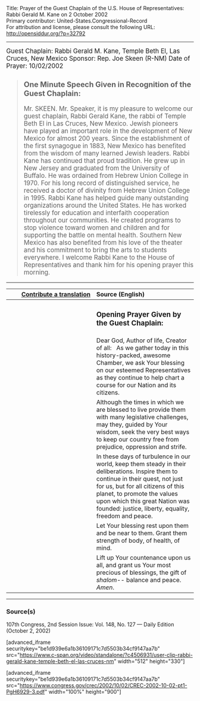 <html>
<head></head>
<body>
Title: Prayer of the Guest Chaplain of the U.S. House of Representatives: Rabbi Gerald M. Kane on 2 October 2002<br />
Primary contributor: United-States.Congressional-Record<br />
For attribution and license, please consult the following URL: <a href="http://opensiddur.org/?p=32792">http://opensiddur.org/?p=32792</a>
<p />
<hr />

<div class="english" style="font-size:1.2em;">
Guest Chaplain: Rabbi Gerald M. Kane, Temple Beth El, Las Cruces, New Mexico
Sponsor: Rep. Joe Skeen (R-NM)
Date of Prayer: 10/02/2002

<!-- -->
<blockquote>
<h3>One Minute Speech Given in Recognition of the Guest Chaplain:</h3>
Mr. SKEEN. Mr. Speaker, it is my pleasure to welcome our guest chaplain, Rabbi Gerald Kane, the rabbi of Temple Beth El in Las Cruces, New Mexico. Jewish pioneers have played an important role in the development of New Mexico for almost 200 years. Since the establishment of the first synagogue in 1883, New Mexico has benefited from the wisdom of many learned Jewish leaders. Rabbi Kane has continued that proud tradition. He grew up in New Jersey and graduated from the University of Buffalo. He was ordained from Hebrew Union College in 1970. For his long record of distinguished service, he received a doctor of divinity from Hebrew Union College in 1995. Rabbi Kane has helped guide many outstanding organizations around the United States. He has worked tirelessly for education and interfaith cooperation throughout our communities. He created programs to stop violence toward women and children and for supporting the battle on mental health. Southern New Mexico has also benefited from his love of the theater and his commitment to bring the arts to students everywhere. I welcome Rabbi Kane to the House of Representatives and thank him for his opening prayer this morning.
</blockquote>
</div>

<hr />

<table style="margin-left: auto;margin-right: auto;" class="draggable">
<thead><tr><th id="x" style="text-align: right;"><a href="/contributing/upload/">Contribute a translation</a></th><th style="text-align: left;">Source (English)</th></tr></thead>
<tbody>
<tr><td style="vertical-align:top;" width="46%">
<div class="liturgy"><span lang="he">

</span></div></td>
 
<td style="vertical-align:top;" width="53%">
<div class="english">
<h3>Opening Prayer Given by the Guest Chaplain:</h3>
</div></td></tr>

<tr><td style="vertical-align:top;" width="46%">
<div class="liturgy"><span lang="he">

</span></div></td>
 
<td style="vertical-align:top;" width="53%">
<div class="english">
Dear God, 
Author of life, 
Creator of all:
&nbsp;
As we gather today 
in this history-packed, awesome Chamber, 
we ask Your blessing on our esteemed Representatives 
as they continue to help chart a course 
for our Nation and its citizens.
</div></td></tr>


<tr><td style="vertical-align:top;">
<div class="liturgy"><span lang="he">

</span></div></td>
 
<td style="vertical-align:top;">
<div class="english">
Although the times in which we are blessed to live 
provide them with many legislative challenges, 
may they, guided by Your wisdom, 
seek the very best ways 
to keep our country free from 
prejudice, 
oppression 
and strife.
</div></td></tr>


<tr><td style="vertical-align:top;">
<div class="liturgy"><span lang="he">

</span></div></td>
 
<td style="vertical-align:top;">
<div class="english">
In these days of turbulence in our world, 
keep them steady in their deliberations. 
Inspire them to continue in their quest, 
not just for us, 
but for all citizens of this planet, 
to promote the values upon which this great Nation was founded: 
justice, 
liberty, 
equality, 
freedom 
and peace.
</div></td></tr>


<tr><td style="vertical-align:top;">
<div class="liturgy"><span lang="he">

</span></div></td>
 
<td style="vertical-align:top;">
<div class="english">
Let Your blessing rest upon them 
and be near to them. 
Grant them strength 
of body, 
of health, 
of mind.
</div></td></tr>


<tr><td style="vertical-align:top;">
<div class="liturgy"><span lang="he">

</span></div></td>
 
<td style="vertical-align:top;">
<div class="english">
Lift up Your countenance upon us all, 
and grant us Your most precious of blessings, 
the gift of <em>shalom</em>--
balance 
and peace. 
<em>Amen</em>.
</div></td></tr>
</tbody></table>

<hr />

<h3>Source(s)</h3>

107th Congress, 2nd Session
Issue: Vol. 148, No. 127 — Daily Edition (October 2, 2002)

[advanced_iframe securitykey="be1d939e6a1b36109171c7d5503b34cf9147aa7b" src="https://www.c-span.org/video/standalone/?c4506931/user-clip-rabbi-gerald-kane-temple-beth-el-las-cruces-nm" width="512" height="330"]

[advanced_iframe securitykey="be1d939e6a1b36109171c7d5503b34cf9147aa7b" src="https://www.congress.gov/crec/2002/10/02/CREC-2002-10-02-pt1-PgH6929-3.pdf" width="100%" height="900"]

&nbsp;
</body>
</html>